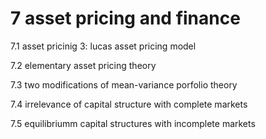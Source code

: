 # 7 asset pricing and finance

7.1 asset pricinig 3: lucas asset pricing model

7.2 elementary asset pricing theory

7.3 two modifications of mean-variance porfolio theory

7.4 irrelevance of capital structure with complete markets

7.5 equilibriumm capital structures with incomplete markets